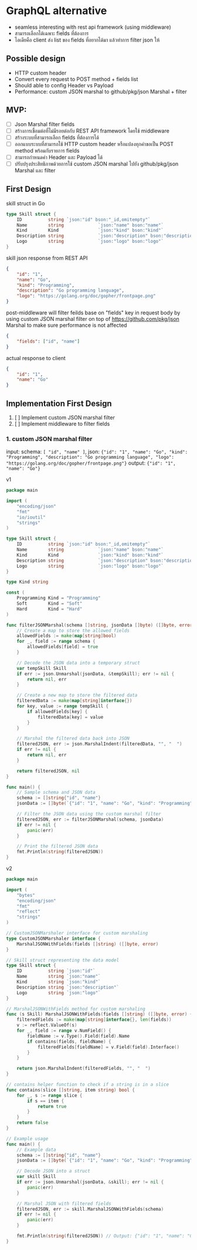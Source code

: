 # GraphQL alternative
- seamless interesting with rest api framework (using middleware)
- สามารถเลือกได้เฉพาะ fields ที่ต้องการ
- ไอเดียคือ client ส่ง list ของ fields ที่อยากได้มา แล้วทำการ filter json ให้

## Possible design

- HTTP custom header
- Convert every request to POST method + fields list
- Should able to config Header vs Payload
- Performance: custom JSON marshal to github/pkg/json Marshal + filter

## MVP:
- [ ]  Json Marshal filter fields
- [ ]  สร้างการเชื่อมต่อที่ไม่มีรอยต่อกับ REST API framework โดยใช้ middleware
- [ ]  สร้างระบบที่สามารถเลือก fields ที่ต้องการได้
- [ ]  ออกแบบระบบที่สามารถใช้ HTTP custom header หรือแปลงทุกคำขอเป็น POST method พร้อมกับรายการ fields
- [ ]  สามารถกำหนดค่า Header และ Payload ได้
- [ ]  ปรับปรุงประสิทธิภาพด้วยการใช้ custom JSON marshal ไปยัง github/pkg/json Marshal และ filter

## First Design
skill struct in Go
```go
type Skill struct {
	ID          string `json:"id" bson:"_id,omitempty"`
	Name        string             `json:"name" bson:"name"`
	Kind        Kind               `json:"kind" bson:"kind"`
	Description string             `json:"description" bson:"description"`
	Logo        string             `json:"logo" bson:"logo"`
}
```

skill json response from REST API
```json
{
	"id": "1",
	"name": "Go",
	"kind": "Programming",
	"description": "Go programming language",
	"logo": "https://golang.org/doc/gopher/frontpage.png"
}
```

post-middleware will filter feilds base on "fields" key in request body by using custom JSON marshal filter on top of https://github.com/pkg/json Marshal
to make sure performance is not affected
```json
{
	"fields": ["id", "name"]
}
```

actual response to client
```json
{
	"id": "1",
	"name": "Go"
}
```

## Implementation First Design
1. [ ]  Implement custom JSON marshal filter
2. [ ]  Implement middleware to filter fields

### 1. custom JSON marshal filter
input: schema: `[ "id", "name" ]`, json: `{"id": "1", "name": "Go", "kind": "Programming", "description": "Go programming language", "logo": "https://golang.org/doc/gopher/frontpage.png"}`
output: `{"id": "1", "name": "Go"}`


v1
```go
package main

import (
	"encoding/json"
	"fmt"
	"io/ioutil"
	"strings"
)

type Skill struct {
	ID          string `json:"id" bson:"_id,omitempty"`
	Name        string             `json:"name" bson:"name"`
	Kind        Kind               `json:"kind" bson:"kind"`
	Description string             `json:"description" bson:"description"`
	Logo        string             `json:"logo" bson:"logo"`
}

type Kind string

const (
	Programming Kind = "Programming"
	Soft        Kind = "Soft"
	Hard        Kind = "Hard"
)

func filterJSONMarshal(schema []string, jsonData []byte) ([]byte, error) {
	// Create a map to store the allowed fields
	allowedFields := make(map[string]bool)
	for _, field := range schema {
		allowedFields[field] = true
	}

	// Decode the JSON data into a temporary struct
	var tempSkill Skill
	if err := json.Unmarshal(jsonData, &tempSkill); err != nil {
		return nil, err
	}

	// Create a new map to store the filtered data
	filteredData := make(map[string]interface{})
	for key, value := range tempSkill {
		if allowedFields[key] {
			filteredData[key] = value
		}
	}

	// Marshal the filtered data back into JSON
	filteredJSON, err := json.MarshalIndent(filteredData, "", "  ")
	if err != nil {
		return nil, err
	}

	return filteredJSON, nil
}

func main() {
	// Sample schema and JSON data
	schema := []string{"id", "name"}
	jsonData := []byte(`{"id": "1", "name": "Go", "kind": "Programming", "description": "Go programming language", "logo": "https://golang.org/doc/gopher/frontpage.png"}`)

	// Filter the JSON data using the custom marshal filter
	filteredJSON, err := filterJSONMarshal(schema, jsonData)
	if err != nil {
		panic(err)
	}

	// Print the filtered JSON data
	fmt.Println(string(filteredJSON))
}
```

v2
```go
package main

import (
	"bytes"
	"encoding/json"
	"fmt"
	"reflect"
	"strings"
)

// CustomJSONMarshaler interface for custom marshaling
type CustomJSONMarshaler interface {
	MarshalJSONWithFields(fields []string) ([]byte, error)
}

// Skill struct representing the data model
type Skill struct {
	ID          string `json:"id"`
	Name        string `json:"name"`
	Kind        string `json:"kind"`
	Description string `json:"description"`
	Logo        string `json:"logo"`
}

// MarshalJSONWithFields method for custom marshaling
func (s Skill) MarshalJSONWithFields(fields []string) ([]byte, error) {
	filteredFields := make(map[string]interface{}, len(fields))
	v := reflect.ValueOf(s)
	for _, field := range v.NumField() {
		fieldName := v.Type().Field(field).Name
		if contains(fields, fieldName) {
			filteredFields[fieldName] = v.Field(field).Interface()
		}
	}

	return json.MarshalIndent(filteredFields, "", "  ")
}

// contains helper function to check if a string is in a slice
func contains(slice []string, item string) bool {
	for _, s := range slice {
		if s == item {
			return true
		}
	}
	return false
}

// Example usage
func main() {
	// Example data
	schema := []string{"id", "name"}
	jsonData := []byte(`{"id": "1", "name": "Go", "kind": "Programming", "description": "Go programming language", "logo": "https://golang.org/doc/gopher/frontpage.png"}`)

	// Decode JSON into a struct
	var skill Skill
	if err := json.Unmarshal(jsonData, &skill); err != nil {
		panic(err)
	}

	// Marshal JSON with filtered fields
	filteredJSON, err := skill.MarshalJSONWithFields(schema)
	if err != nil {
		panic(err)
	}

	fmt.Println(string(filteredJSON)) // Output: {"id": "1", "name": "Go"}
}
```
